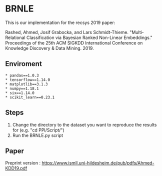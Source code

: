 # BRNLE
This is our implementation for the recsys 2019 paper:

Rashed, Ahmed, Josif Grabocka, and Lars Schmidt-Thieme. "Multi-Relational Classification via Bayesian Ranked Non-Linear Embeddings." Proceedings of the 25th ACM SIGKDD International Conference on Knowledge Discovery & Data Mining. 2019.

## Enviroment 
	* pandas==1.0.3
	* tensorflow==1.14.0
	* matplotlib==3.1.3
	* numpy==1.18.1
	* six==1.14.0
	* scikit_learn==0.23.1
  
## Steps
1. Change the directory to the dataset you want to reproduce the results for (e.g. "cd PPI/Script/")
2. Run the BRNLE.py script 

## Paper

Preprint version : https://www.ismll.uni-hildesheim.de/pub/pdfs/Ahmed-KDD19.pdf

